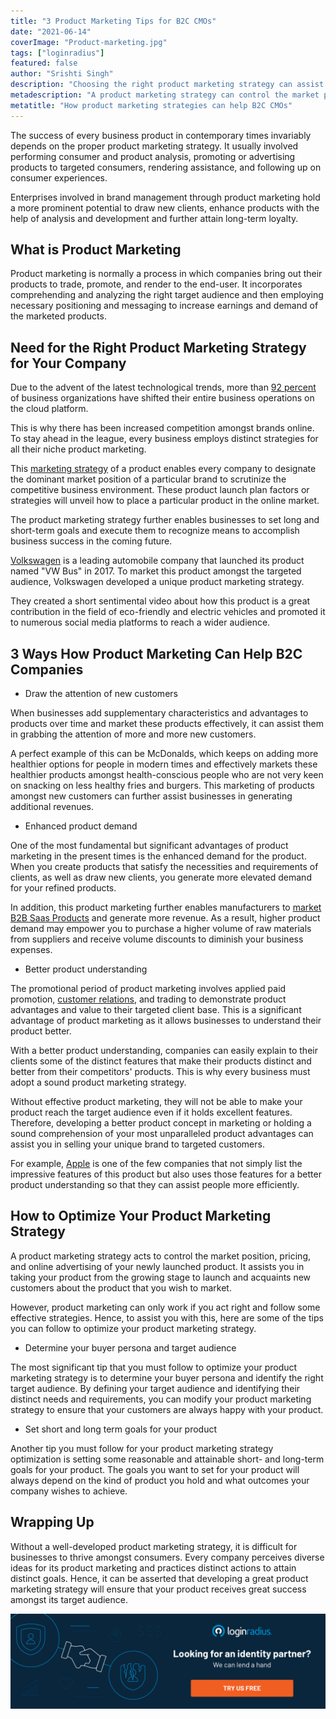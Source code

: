 ```yaml
---
title: "3 Product Marketing Tips for B2C CMOs"
date: "2021-06-14"
coverImage: "Product-marketing.jpg"
tags: ["loginradius"]
featured: false 
author: "Srishti Singh"
description: "Choosing the right product marketing strategy can assist you in taking your product to the next level. Read this detailed article to find out how your company can benefit by adopting an effective product marketing strategy."
metadescription: "A product marketing strategy can control the market position, and online advertising of your product. Follow these tips to optimize your product marketing strategy."
metatitle: "How product marketing strategies can help B2C CMOs"
---
```


The success of every business product in contemporary times invariably depends on the proper product marketing strategy. It usually involved performing consumer and product analysis, promoting or advertising products to targeted consumers, rendering assistance, and following up on consumer experiences.

  

Enterprises involved in brand management through product marketing hold a more prominent potential to draw new clients, enhance products with the help of analysis and development and further attain long-term loyalty.

## What is Product Marketing

Product marketing is normally a process in which companies bring out their products to trade, promote, and render to the end-user. It incorporates comprehending and analyzing the right target audience and then employing necessary positioning and messaging to increase earnings and demand of the marketed products.

## Need for the Right Product Marketing Strategy for Your Company

Due to the advent of the latest technological trends, more than [92 percent](https://www.forbes.com/sites/louiscolumbus/2020/08/02/32-of-it-budgets-will-be-dedicated-to-the-cloud-by-2021/) of business organizations have shifted their entire business operations on the cloud platform.

  

This is why there has been increased competition amongst brands online. To stay ahead in the league, every business employs distinct strategies for all their niche product marketing.

  

This [marketing strategy](https://www.loginradius.com/blog/fuel/top-5-marketing-strategies-to-power-up-your-business/) of a product enables every company to designate the dominant market position of a particular brand to scrutinize the competitive business environment. These product launch plan factors or strategies will unveil how to place a particular product in the online market.

  

The product marketing strategy further enables businesses to set long and short-term goals and execute them to recognize means to accomplish business success in the coming future.

  

[Volkswagen](http://www.uwgb.edu/clampitp/Phils%20Site/Internet_Broadcast/documents/Volkswagen-Cases-Case.pdf)  is a leading automobile company that launched its product named "VW Bus" in 2017. To market this product amongst the targeted audience, Volkswagen developed a unique product marketing strategy.

  

They created a short sentimental video about how this product is a great contribution in the field of eco-friendly and electric vehicles and promoted it to numerous social media platforms to reach a wider audience.

## 3 Ways How Product Marketing Can Help B2C Companies

  

-   Draw the attention of new customers
    

  

When businesses add supplementary characteristics and advantages to products over time and market these products effectively, it can assist them in grabbing the attention of more and more new customers.

  

A perfect example of this can be McDonalds, which keeps on adding more healthier options for people in modern times and effectively markets these healthier products amongst health-conscious people who are not very keen on snacking on less healthy fries and burgers. This marketing of products amongst new customers can further assist businesses in generating additional revenues.

  

-   Enhanced product demand
    

  

One of the most fundamental but significant advantages of product marketing in the present times is the enhanced demand for the product. When you create products that satisfy the necessities and requirements of clients, as well as draw new clients, you generate more elevated demand for your refined products.

  

In addition, this product marketing further enables manufacturers to [market B2B Saas Products](https://www.loginradius.com/blog/fuel/consumer-experience-b2b-saas/) and generate more revenue. As a result, higher product demand may empower you to purchase a higher volume of raw materials from suppliers and receive volume discounts to diminish your business expenses.

  

-   Better product understanding
    

  

The promotional period of product marketing involves applied paid promotion, [customer relations](https://www.loginradius.com/blog/fuel/customer-relationship-business/), and trading to demonstrate product advantages and value to their targeted client base. This is a significant advantage of product marketing as it allows businesses to understand their product better.

  

With a better product understanding, companies can easily explain to their clients some of the distinct features that make their products distinct and better from their competitors' products. This is why every business must adopt a sound product marketing strategy.

  

Without effective product marketing, they will not be able to make your product reach the target audience even if it holds excellent features. Therefore, developing a better product concept in marketing or holding a sound comprehension of your most unparalleled product advantages can assist you in selling your unique brand to targeted customers.

  

For example, [Apple](https://www.loginradius.com/sign-in-with-apple/) is one of the few companies that not simply list the impressive features of this product but also uses those features for a better product understanding so that they can assist people more efficiently.

## How to Optimize Your Product Marketing Strategy

  

A product marketing strategy acts to control the market position, pricing, and online advertising of your newly launched product. It assists you in taking your product from the growing stage to launch and acquaints new customers about the product that you wish to market.

  

However, product marketing can only work if you act right and follow some effective strategies. Hence, to assist you with this, here are some of the tips you can follow to optimize your product marketing strategy.

  

-   Determine your buyer persona and target audience
    

  

The most significant tip that you must follow to optimize your product marketing strategy is to determine your buyer persona and identify the right target audience. By defining your target audience and identifying their distinct needs and requirements, you can modify your product marketing strategy to ensure that your customers are always happy with your product.

  

-   Set short and long term goals for your product
    

  

Another tip you must follow for your product marketing strategy optimization is setting some reasonable and attainable short- and long-term goals for your product. The goals you want to set for your product will always depend on the kind of product you hold and what outcomes your company wishes to achieve.

## Wrapping Up

Without a well-developed product marketing strategy, it is difficult for businesses to thrive amongst consumers. Every company perceives diverse ideas for its product marketing and practices distinct actions to attain distinct goals. Hence, it can be asserted that developing a great product marketing strategy will ensure that your product receives great success amongst its target audience.<p>
[![book-a-demo-Consultation](book-a-demo.png)](https://www.loginradius.com/book-a-demo/)
